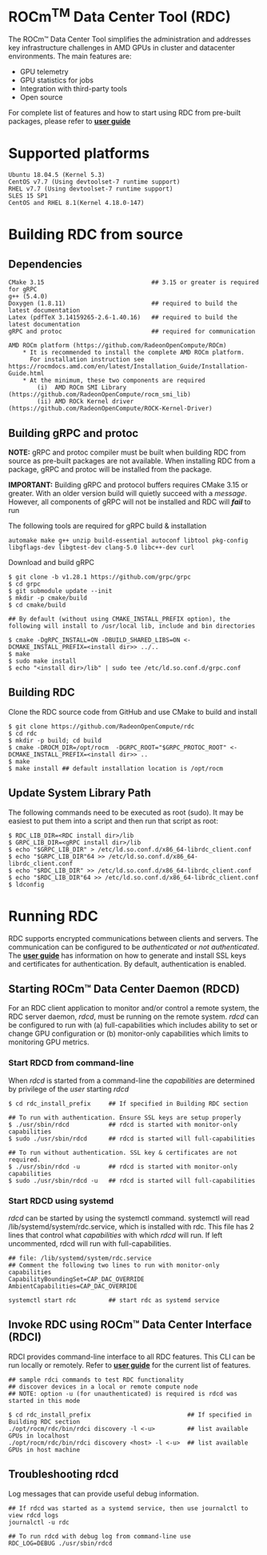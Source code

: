 
# ROCm<sup>TM</sup> Data Center Tool (RDC)

The ROCm™ Data Center Tool simplifies the administration and addresses key infrastructure challenges in AMD GPUs in cluster and datacenter environments. The main features are:

- GPU telemetry
- GPU statistics for jobs
- Integration with third-party tools
- Open source

For complete list of features and how to start using RDC from pre-built packages, please refer to [**user guide**](docs/AMD_ROCm_Data_Center_Tool_User_Guide.pdf)

# Supported platforms
    Ubuntu 18.04.5 (Kernel 5.3)
    CentOS v7.7 (Using devtoolset-7 runtime support)
    RHEL v7.7 (Using devtoolset-7 runtime support)
    SLES 15 SP1
    CentOS and RHEL 8.1(Kernel 4.18.0-147)

# Building RDC from source

## Dependencies

    CMake 3.15                              ## 3.15 or greater is required for gRPC
    g++ (5.4.0)
    Doxygen (1.8.11)                        ## required to build the latest documentation
    Latex (pdfTeX 3.14159265-2.6-1.40.16)   ## required to build the latest documentation
    gRPC and protoc                         ## required for communication

    AMD ROCm platform (https://github.com/RadeonOpenCompute/ROCm)
        * It is recommended to install the complete AMD ROCm platform.
          For installation instruction see https://rocmdocs.amd.com/en/latest/Installation_Guide/Installation-Guide.html
        * At the minimum, these two components are required
            (i)  AMD ROCm SMI Library (https://github.com/RadeonOpenCompute/rocm_smi_lib)
            (ii) AMD ROCk Kernel driver (https://github.com/RadeonOpenCompute/ROCK-Kernel-Driver)

## Building gRPC and protoc
**NOTE:** gRPC and protoc compiler must be built when building RDC from source as pre-built packages are not available. When installing RDC from a package, gRPC and protoc will be installed from the package.

**IMPORTANT:** Building gRPC and protocol buffers requires CMake 3.15 or greater. With an older version build will quietly succeed with a *message*. However, all components of gRPC will not be installed and RDC will ***fail*** to run

The following tools are required for gRPC build & installation

    automake make g++ unzip build-essential autoconf libtool pkg-config libgflags-dev libgtest-dev clang-5.0 libc++-dev curl

 Download and build gRPC

    $ git clone -b v1.28.1 https://github.com/grpc/grpc
    $ cd grpc
    $ git submodule update --init
    $ mkdir -p cmake/build
    $ cd cmake/build

    ## By default (without using CMAKE_INSTALL_PREFIX option), the following will install to /usr/local lib, include and bin directories

    $ cmake -DgRPC_INSTALL=ON -DBUILD_SHARED_LIBS=ON <-DCMAKE_INSTALL_PREFIX=<install dir>> ../..
    $ make
    $ sudo make install
    $ echo "<install dir>/lib" | sudo tee /etc/ld.so.conf.d/grpc.conf

## Building RDC

Clone the RDC source code from GitHub and use CMake to build and install

    $ git clone https://github.com/RadeonOpenCompute/rdc
    $ cd rdc
    $ mkdir -p build; cd build
    $ cmake -DROCM_DIR=/opt/rocm  -DGRPC_ROOT="$GRPC_PROTOC_ROOT" <-DCMAKE_INSTALL_PREFIX=<install dir>> ..
    $ make
    $ make install ## default installation location is /opt/rocm

## Update System Library Path

The following commands need to be executed as root (sudo). It may be easiest to put them into a script and then run that script as root:

    $ RDC_LIB_DIR=<RDC install dir>/lib
    $ GRPC_LIB_DIR=<gRPC install dir>/lib
    $ echo "$GRPC_LIB_DIR" > /etc/ld.so.conf.d/x86_64-librdc_client.conf
    $ echo "$GRPC_LIB_DIR"64 >> /etc/ld.so.conf.d/x86_64-librdc_client.conf
    $ echo "$RDC_LIB_DIR" >> /etc/ld.so.conf.d/x86_64-librdc_client.conf
    $ echo "$RDC_LIB_DIR"64 >> /etc/ld.so.conf.d/x86_64-librdc_client.conf
    $ ldconfig

# Running RDC
RDC supports encrypted communications between clients and servers. The
communication can be configured to be *authenticated* or *not authenticated*. The [**user guide**](docs/AMD_ROCm_Data_Center_Tool_User_Guide.pdf) has information on how to generate and install SSL keys and certificates for authentication. By default, authentication is enabled.

## Starting ROCm™ Data Center Daemon (RDCD)
For an RDC client application to monitor and/or control a remote system, the RDC server daemon, *rdcd*, must be running on the remote system. *rdcd* can be configured to run with (a) full-capabilities which includes ability to set or change GPU configuration or (b) monitor-only capabilities which limits to monitoring GPU metrics.

### Start RDCD from command-line
When *rdcd* is started from a command-line the *capabilities* are determined by privilege of the *user* starting *rdcd*

    $ cd rdc_install_prefix     ## If specified in Building RDC section

    ## To run with authentication. Ensure SSL keys are setup properly
    $ ./usr/sbin/rdcd           ## rdcd is started with monitor-only capabilities
    $ sudo ./usr/sbin/rdcd      ## rdcd is started will full-capabilities

    ## To run without authentication. SSL key & certificates are not required.
    $ ./usr/sbin/rdcd -u        ## rdcd is started with monitor-only capabilities
    $ sudo ./usr/sbin/rdcd -u   ## rdcd is started will full-capabilities

### Start RDCD using systemd
*rdcd* can be started by using the systemctl command. systemctl will read /lib/systemd/system/rdc.service, which is installed with rdc. This file has 2 lines that control what *capabilities* with which *rdcd* will run. If left uncommented, rdcd will run with full-capabilities.


    ## file: /lib/systemd/system/rdc.service
    ## Comment the following two lines to run with monitor-only capabilities
    CapabilityBoundingSet=CAP_DAC_OVERRIDE
    AmbientCapabilities=CAP_DAC_OVERRIDE

    systemctl start rdc         ## start rdc as systemd service

## Invoke RDC using ROCm™ Data Center Interface (RDCI)
RDCI provides command-line interface to all RDC features. This CLI can be run locally or remotely. Refer to [**user guide**](docs/AMD_ROCm_Data_Center_Tool_User_Guide) for the current list of features.

    ## sample rdci commands to test RDC functionality
    ## discover devices in a local or remote compute node
    ## NOTE: option -u (for unauthenticated) is required is rdcd was started in this mode

    $ cd rdc_install_prefix                           ## If specified in Building RDC section
    ./opt/rocm/rdc/bin/rdci discovery -l <-u>         ## list available GPUs in localhost
    ./opt/rocm/rdc/bin/rdci discovery <host> -l <-u>  ## list available GPUs in host machine

## Troubleshooting rdcd

Log messages that can provide useful debug information.

    ## If rdcd was started as a systemd service, then use journalctl to view rdcd logs
    journalctl -u rdc

    ## To run rdcd with debug log from command-line use
    RDC_LOG=DEBUG ./usr/sbin/rdcd


